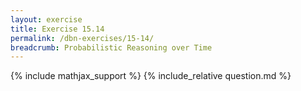 ```yaml
---
layout: exercise
title: Exercise 15.14
permalink: /dbn-exercises/15-14/
breadcrumb: Probabilistic Reasoning over Time
---
```


{% include mathjax_support %}
{% include_relative question.md %}
